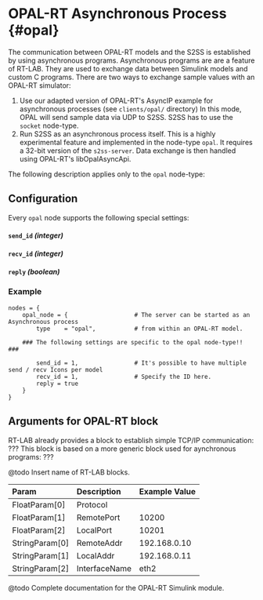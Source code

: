 # OPAL-RT Asynchronous Process {#opal}

The communication between OPAL-RT models and the S2SS is established by using asynchronous programs.
Asynchronous programs are are a feature of RT-LAB. They are used to exchange data between Simulink models and custom C programs.
There are two ways to exchange sample values with an OPAL-RT simulator:

1. Use our adapted version of OPAL-RT's AsyncIP example for asynchronous processes (see `clients/opal/` directory)
   In this mode, OPAL will send sample data via UDP to S2SS. S2SS has to use the `socket` node-type.
2. Run S2SS as an asynchronous process itself. This is a highly experimental feature and implemented in the node-type `opal`.
   It requires a 32-bit version of the `s2ss-server`. Data exchange is then handled using OPAL-RT's libOpalAsyncApi.

The following description applies only to the `opal` node-type:

## Configuration

Every `opal` node supports the following special settings:

#### `send_id` *(integer)*

#### `recv_id` *(integer)*

#### `reply` *(boolean)*

### Example

	nodes = {
		opal_node = {					# The server can be started as an Asynchronous process
			type	= "opal",			# from within an OPAL-RT model.
	
		### The following settings are specific to the opal node-type!! ###
	
			send_id	= 1,				# It's possible to have multiple send / recv Icons per model
			recv_id	= 1,				# Specify the ID here.
			reply = true
		}
	}

## Arguments for OPAL-RT block

RT-LAB already provides a block to establish simple TCP/IP communication: ???
This block is based on a more generic block used for aynchronous programs: ???

@todo Insert name of RT-LAB blocks.

| Param		 | Description   | Example Value  |
| :------------- | :------------ |:-------------- |
| FloatParam[0]	 | Protocol      |                |
| FloatParam[1]  | RemotePort    | 10200          |
| FloatParam[2]  | LocalPort	 | 10201          |
| StringParam[0] | RemoteAddr	 | 192.168.0.10   |
| StringParam[1] | LocalAddr	 | 192.168.0.11   |
| StringParam[2] | InterfaceName | eth2           |

@todo Complete documentation for the OPAL-RT Simulink module.
